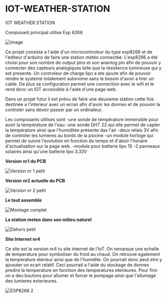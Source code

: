 # IOT-WEATHER-STATION
IOT WEATHER STATION

Composant principal utilise
Esp 8266

![image](https://user-images.githubusercontent.com/100481752/163039460-736955d9-84e9-4e3e-8c3a-0fb7a97b7b88.png)

Ce projet consiste a l'aide d'un microcontroleur du type esp8266 et de l'editeur d'arduino de faire une station météo connectée.
L'esp8266 a été choisi pour son nombre de output pins et son ananlog pin afin de pouvoir y connecter des capteurs analogiques telle que la résistence lumineuse qui y est presente.
Un controleur de charge lipo a ete ajoute afin de pouvoir rendre le systeme totalement autonome sans le besoin d'avoir a tirer un cable.
De plus sa configuration permet une connection avec le wifi et le rend donc un IOT accessible à l'aide d'une page web.

Dans un projet futur il est prévu de faire une deuxieme station cette fois destinée a l'interieur avec un ecran afin d'avoir les donnes et de pouvoir la controler sans devoir passer par un ordinateur.

Les composants utilises sont
-une sonde de température immersible pour avoir la température de l'eau 
-une sonde DHT 22 qui elle permet de capter la température ainsi que l'humiditée présente das l'air
-deux relais 3V afin de controler les lumieres au bords de la psicine 
-un module horloge qui permet de suivre l'evolution en fonction du temps et d'aboir l'horaire d'actualisation sur la page web.
-module pour batterie lipo 1S
-2 panneaux solaires ainsi qu'une batterie lipo 3.33V

**Version nr1 du PCB**

![Version nr 1 petit](https://user-images.githubusercontent.com/100481752/164914854-03cd3560-35c2-4889-9d1a-6df03ef7ed36.jpg)

**Version nr2 actuelle du PCB**

![Version nr 2 petit](https://user-images.githubusercontent.com/100481752/164914864-561802e5-a83b-4984-b4ef-683b4d0e7c1b.jpg)

**Le tout assemble**

![Montage complet](https://user-images.githubusercontent.com/100481752/164914679-70ed3c28-faa0-4327-bbeb-ed4bfe7086b9.jpg)


**La station meteo dans son milieu naturel**

![Dehors petit](https://user-images.githubusercontent.com/100481752/164914614-a89cea1f-6970-45ec-8343-6f6a54fde1cf.jpg)



**Site Internet nr4**

Ce site est la version nr4 tu site internet de l'IoT. On remarque une echelle de temperature pour symboliser du froid au chaud.
On retrouve egalement la temperature eterieur ainsi que de l'humidite. On pourrait donc peut etre y ajoouter un ecart relatif. Ceci pourrait a l'aide du stockage de donnes predire la temperature en fonction des temperatures eterieures. Pour finir on a deu boutons pour allumer et forcer le pompage ainsi que l'allumage des lumieres exterieures. 

![ESP8266 2](https://user-images.githubusercontent.com/100481752/163677844-519bb92c-438b-40aa-b267-ea73e048722a.png)

